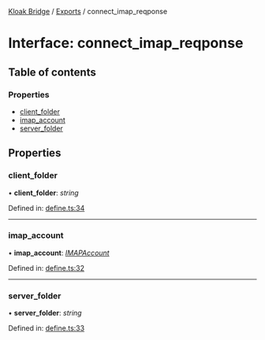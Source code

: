 [Kloak Bridge](../README.md) / [Exports](../modules.md) / connect_imap_reqponse

# Interface: connect\_imap\_reqponse

## Table of contents

### Properties

- [client\_folder](connect_imap_reqponse.md#client_folder)
- [imap\_account](connect_imap_reqponse.md#imap_account)
- [server\_folder](connect_imap_reqponse.md#server_folder)

## Properties

### client\_folder

• **client\_folder**: *string*

Defined in: [define.ts:34](https://github.com/CoNET-project/kloak-bridge/blob/d5ed71b/src/define.ts#L34)

___

### imap\_account

• **imap\_account**: [*IMAPAccount*](imapaccount.md)

Defined in: [define.ts:32](https://github.com/CoNET-project/kloak-bridge/blob/d5ed71b/src/define.ts#L32)

___

### server\_folder

• **server\_folder**: *string*

Defined in: [define.ts:33](https://github.com/CoNET-project/kloak-bridge/blob/d5ed71b/src/define.ts#L33)
